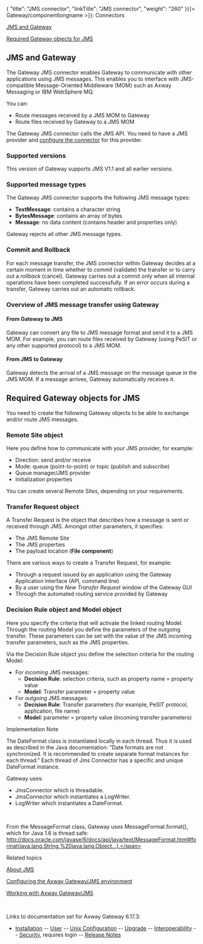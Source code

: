 {
    "title": "JMS connector",
    "linkTitle": "JMS connector",
    "weight": "260"
}{{< Gateway/componentlongname  >}}: Connectors

[JMS and Gateway](#JMS_and_Gateway)

[Required Gateway objects for JMS](#Required_objects)

<span id="JMS_and_Gateway"></span>

## JMS and Gateway

The Gateway JMS connector enables Gateway to communicate with other applications using JMS messages. This enables you to interface with JMS-compatible Message-Oriented Middleware (MOM) such as Axway Messaging or IBM WebSphere MQ.

You can:

-   Route messages received by a JMS MOM to Gateway
-   Route files received by Gateway to a JMS MOM

The Gateway JMS connector calls the JMS API. You need to have a JMS provider and [configure the connector](../jms_configuring) for this provider.

### Supported versions

This version of Gateway supports JMS V1.1 and all earlier versions.

### Supported message types

The Gateway JMS connector supports the following JMS message types:

-   **TextMessage**: contains a character string
-   <span style="font-weight: bold;">BytesMessage</span>: contains an array of bytes
-   <span style="font-weight: bold;">Message</span>: no data content (contains header and properties only)

Gateway rejects all other JMS message types.

### Commit and Rollback

For each message transfer, the JMS connector within Gateway decides at a certain moment in time whether to <span style="font-style: italic;">commit</span> (validate) the transfer or to carry out a <span style="font-style: italic;">rollback</span> (cancel). Gateway carries out a commit only when all internal operations have been completed successfully. If an error occurs during a transfer, Gateway carries out an automatic rollback.

### Overview of JMS message transfer using Gateway

#### From Gateway to JMS

Gateway can convert any file to JMS message format and send it to a JMS MOM. For example, you can route files received by Gateway (using PeSIT or any other supported protocol) to a JMS MOM.

#### From JMS to Gateway

Gateway detects the arrival of a JMS message on the message queue in the JMS MOM. If a message arrives, Gateway automatically receives it.

<span id="Required_objects"></span>

## Required Gateway objects for JMS

You need to create the following Gateway objects to be able to exchange and/or route JMS messages.

### Remote Site object

Here you define how to communicate with your JMS provider, for example:

-   Direction: send and/or receive
-   Mode: queue (point-to-point) or topic (publish and subscribe)
-   Queue manager/JMS provider
-   Initialization properties

You can create several Remote Sites, depending on your requirements.

### Transfer Request object

A Transfer Request is the object that describes how a message is sent or received through JMS. Amongst other parameters, it specifies:

-   The JMS Remote Site
-   The JMS properties
-   The payload location (<span style="font-weight: bold;">File component</span>)

There are various ways to create a Transfer Request, for example:

-   Through a request issued by an application using the Gateway Application interface (API, command line)
-   By a user using the <span style="font-style: italic;">New Transfer Request</span> window of the Gateway GUI
-   Through the automated routing service provided by Gateway

### Decision Rule object and Model object

Here you specify the criteria that will activate the linked routing Model. Through the routing Model you define the parameters of the outgoing transfer. These parameters can be set with the value of the JMS incoming transfer parameters, such as the JMS properties.

Via the Decision Rule object you define the selection criteria for the routing Model:

-   For <span style="font-style: italic;">incoming</span> JMS messages:
    -   <span style="font-weight: bold;">Decision Rule</span>: selection criteria, such as property name = property value
    -   <span style="font-weight: bold;">Model</span>: Transfer parameter = property value
-   For <span style="font-style: italic;">outgoing</span> JMS messages:
    -   <span style="font-weight: bold;">Decision Rule</span>: Transfer parameters (for example, PeSIT protocol, application, file name)
    -   <span style="font-weight: bold;">Model</span>: parameter = property value (incoming transfer parameters)

Implementation Note

The <span class="code">DateFormat</span> class is instantiated locally in each thread. Thus it is used as described in the Java documentation: "Date formats are not synchronized. It is recommended to create separate format instances for each thread." Each thread of Jms Connector has a specific and unique <span class="code">DateFormat</span> instance.

Gateway uses:

-   <span class="code">JmsConnector</span> which is threadable.
-   <span class="code">JmsConnector</span> which instantiates a LogWriter.
-   <span class="code">LogWriter</span> which instantiates a DateFormat.

 

From the <span class="code">MessageFormat</span> class, Gateway uses <span class="code">MessageFormat.format()</span>, which for Java 1.6 is thread safe: <span class="code">http://docs.oracle.com/javase/6/docs/api/java/text/MessageFormat.html#format(java.lang.String,%20java.lang.Object...).</span>

Related topics

[About JMS](../)

[Configuring the <span class="mc-variable axway_variables.Component_Long_Name variable">Axway Gateway</span>/JMS environment](../jms_configuring)

[Working with <span class="mc-variable axway_variables.Component_Long_Name variable">Axway Gateway</span>/JMS](../jms_working_with)

 

Links to documentation set for Axway Gateway <span class="mc-variable axway_variables.Release_Number variable">6.17.3</span>:

-   [Installation](/bundle/Gateway_6173_InstallationGuide_allOS_en_HTML5/page/Content/start_page.htm) -- [User](/bundle/Gateway_6173_UsersGuide_allOS_en_HTML5/page/Content/start_page.htm) -- [Unix Configuration](/bundle/Gateway_6173_ConfigurationGuide_UNIX_en_HTML5/page/Content/start_page.htm) -- [Upgrade](/bundle/Gateway_6173_UpgradeGuide_allOS_en_HTML5/page/Content/start_page.htm) -- [Interoperability](/bundle/Gateway_6173_InteroperabilityGuide_allOS_en_HTML5/page/Content/start_page.htm) -- [Security](/bundle/Gateway_6173_SecurityGuide_allOS_en_HTML5/page/Content/start_page.htm), requires login -- [Release Notes](/bundle/Gateway_6173_ReleaseNotes_allOS_en_HTML5/page/Content/Gateway_ReleaseNotes_allOS_en.htm)
